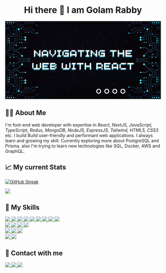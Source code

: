 <h1 align='center'>Hi there 👋 I am Golam Rabby</h1>

![The San Juan Mountains are beautiful!](https://raw.githubusercontent.com/rabby4/rabby4/main/images/banner.png "San Juan Mountains")

## 🙋‍♂️ About Me

I'm font-end web developer with expertise in _React, NextJS, JavaScript, TypeScript, Redux, MongoDB, NodeJS, ExpressJS, Tailwind, HTML5, CSS3_ etc. I build Build user-friendly and performant web applications. I always learn and growing my skill. Currently exploring more about PostgreSQL and Prisma. also I'm trying to learn new technologies like SQL, Docker, AWS and GraphQL.

## 📈 My current Stats

[![GitHub Streak](https://github-readme-streak-stats.herokuapp.com?user=rabby4&theme=react&hide_border=true&date_format=j%20M%5B%20Y%5D&background=00000075)](https://git.io/streak-stats)

![](http://github-profile-summary-cards.vercel.app/api/cards/profile-details?username=rabby4&theme=react)

## 🥇 My Skills

<a href="#">
<img src="https://img.shields.io/badge/HTML5-E34F26?style=for-the-badge&logo=html5&logoColor=white"/>
</a>
<a href="#">
<img src="https://img.shields.io/badge/CSS3-1572B6?style=for-the-badge&logo=css3&logoColor=white"/>
</a>
<a href="#">
<img src="https://img.shields.io/badge/JavaScript-323330?style=for-the-badge&logo=javascript&logoColor=F7DF1E"/>
</a>
<a href="#">
<img src="https://img.shields.io/badge/TypeScript-007ACC?style=for-the-badge&logo=typescript&logoColor=white"/>
</a>
<a href="#">
<img src="https://img.shields.io/badge/React-20232A?style=for-the-badge&logo=react&logoColor=61DAFB"/>
</a>
<a href="#">
<img src="https://img.shields.io/badge/next%20js-000000?style=for-the-badge&logo=nextdotjs&logoColor=white"/>
</a>
<a href="#">
<img src="https://img.shields.io/badge/Redux-593D88?style=for-the-badge&logo=redux&logoColor=white"/>
</a>
<a href="#">
<img src="https://img.shields.io/badge/Tailwind_CSS-38B2AC?style=for-the-badge&logo=tailwind-css&logoColor=white"/>
</a>
<a href="#">
<img src="https://img.shields.io/badge/Bootstrap-563D7C?style=for-the-badge&logo=bootstrap&logoColor=white"/>
</a>

<br />
<a href="#">
<img src="https://img.shields.io/badge/Node%20js-339933?style=for-the-badge&logo=nodedotjs&logoColor=white"/>
</a>
<a href="#">
<img src="https://img.shields.io/badge/Express%20js-000000?style=for-the-badge&logo=express&logoColor=white"/>
</a>
<a href="#">
<img src="https://img.shields.io/badge/MongoDB-4EA94B?style=for-the-badge&logo=mongodb&logoColor=white" />
</a>
<a href="#">
<img src="https://img.shields.io/badge/JWT-000000?style=for-the-badge&logo=JSON%20web%20tokens&logoColor=white" />
</a>
<br />
<a href="#">
<img src="https://img.shields.io/badge/Ant%20Design-1890FF?style=for-the-badge&logo=antdesign&logoColor=white" />
</a>
<a href="#">
<img src="https://img.shields.io/badge/shadcn%2Fui-000000?style=for-the-badge&logo=shadcnui&logoColor=white" />
</a>
<a href="#">
<img src="https://img.shields.io/badge/Material%20UI-007FFF?style=for-the-badge&logo=mui&logoColor=white" />
</a>
<br />
<a href="#">
<img src="https://img.shields.io/badge/firebase-ffca28?style=for-the-badge&logo=firebase&logoColor=black" />
</a>
<a href="#">
<img src="https://img.shields.io/badge/Vercel-000000?style=for-the-badge&logo=vercel&logoColor=white" />
</a>

## 📩 Contact with me

<a href="https://www.linkedin.com/in/developer-rabby" target="_blank">
<img src="https://img.shields.io/badge/LinkedIn-0077B5?style=for-the-badge&logo=linkedin&logoColor=white" />
</a>
<a href="https://twitter.com/DeveloperRabby" target="_blank">
<img src="https://img.shields.io/badge/Twitter-1DA1F2?style=for-the-badge&logo=twitter&logoColor=white" />
</a>
<a href="https://www.facebook.com/developerRabby6" target="_blank">
<img src="https://img.shields.io/badge/Facebook-1877F2?style=for-the-badge&logo=facebook&logoColor=white" />
</a>
